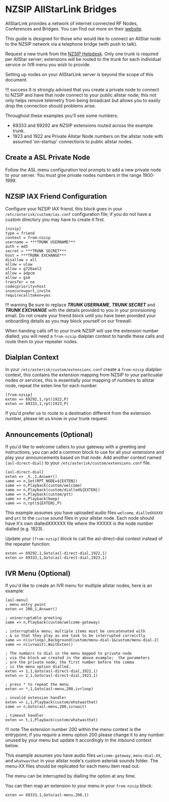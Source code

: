 # NZSIP AllStarLink Bridges

AllStarLink provides a network of internet connected RF Nodes, Conferences and Bridges.  You can find out more on their [website](https://allstarlink.org).

This guide is designed for those who would like to connect an AllStar node to the NZSIP network via a telephone bridge (with push to talk).

Request a new trunk from the [NZSIP Helpdesk](https://helpdesk.nzsip.nz).  Only one trunk is required per AllStar server; extensions will be routed to the trunk for each individual service or IVR menu you wish to provide.

Setting up nodes on your AllStarLink server is beyond the scope of this document.

!!! success
    It is strongly advised that you create a private node to connect to NZSIP and have that node connect to your public allstar node; this not only helps remove telemetry from being broadcast but allows you to easily drop the connection should problems arise.


Throughout these examples you'll see some numbers:

* 69333 and 69292 are NZSIP extensions routed across the example trunk.
* 1923 and 1922 are Private Allstar Node numbers on the allstar node with assumed 'on-startup' connections to public allstar nodes.


## Create a ASL Private Node

Follow the ASL menu configuration tool prompts to add a new private node to your server.   You must give private nodes numbers in the range 1900-1999.  


## NZSIP IAX Friend Configuration

Configure your NZSIP IAX friend, this block goes in your `/etc/asterisk/custom/iax.conf` configuration file; if you do not have a custom directory you may have to create it first.

```
[nzsip]
type = friend
context = from-nzsip
username = ***TRUNK USERNAME***
auth = md5
secret = ***TRUNK SECRET***
host = ***TRUNK EXCHANGE***
disallow = all                    
allow = ulaw
allow = g726aal2
allow = adpcm
allow = gsm                       
transfer = no
codecpriority=host
insecure=port,invite
requirecalltoken=yes
```

!!! warning
    Be sure to replace ***TRUNK USERNAME***, ***TRUNK SECRET*** and ***TRUNK EXCHANGE*** with the details provided to you in your provisioning email.  Do not create your friend block until you have been provided your onboarding details as you may block yourself on our firewall.

When handing calls off to your trunk NZSIP will use the extension number dialled; you will need a `from-nzsip` dialplan context to handle these calls and route them to your repeater nodes.


## Dialplan Context

In your `/etc/asterisk/custom/extensions.conf` create a `from-nzsip` dialplan context, this contains the extension mapping from NZSIP to your particualar nodes or services, this is essentially your mapping of numbers to allstar node, repeat the exten line for each number.

```
[from-nzsip]
exten => 69292,1,rpt(1922,P)
exten => 69333,1,rpt(1923,P)
```

If you'd prefer us to route to a destination different from the extension number, please let us know in your trunk request.

## Announcements (Optional)

If you'd like to welcome callers to your gateway with a greeting and instructions; you can add a common block to use for all your extensions and play your announcements based on that node.   Add another context named `[asl-direct-dial]` to your `/etc/asterisk/custom/extensions.conf` file.

```
[asl-direct-dial]
exten => _X.,1,Answer()
same => n,Set(RPT_NODE=${EXTEN})
same => n,Playback(custom/welcome)
same => n,Playback(custom/dialled${EXTEN})
same => n,Playback(custom/ptt)
same => n,Playback(beep)
same => n,rpt(${EXTEN},P)
```

This example assumes you have uploaded audio files `welcome`, `dialledXXXXX` and `ptt` to the `custom` sound files in your allstar node.  Each node should have it's own dialledXXXXXX file where the XXXXX is the node number dialled (e.g. 1923).

Update your `[from-nzsip]` block to call the asl-direct-dial context instead of the repeater function:

```
exten => 69292,1,Goto(asl-direct-dial,1922,1)
exten => 69333,1,Goto(asl-direct-dial,1923,1)
```

## IVR Menu (Optional)

If you'd like to create an IVR menu for multiple allstar nodes; here is an example:


```
[asl-menu]
; menu entry point
exten => 200,1,Answer()

; uninerruptable greeting
same => n,Playback(custom/welcome-gateway)

; interruptable menu; multiple items must be concatenated with
; & so that they play as one task to be interrupted correcctly
same => n(ivrloop),Background(custom/menu-dial-1&custom/menu-dial-2)
same => n(ivrwait),WaitExten()

; The numbers to dial in the menu mapped to private node
; via the block we created in the above example;  the parameters
; are the private node; the first number before the comma 
; is the menu option dialled.
exten => 1,1,Goto(asl-direct-dial,1922,1)
exten => 2,1,Goto(asl-direct-dial,1923,1)

; press * to repeat the menu
exten => *,1,Goto(asl-menu,200,ivrloop)

; invalid extension handler
exten => i,1,Playback(custom/whatwasthat)
same => n,Goto(asl-menu,200,ivrwait)

; timeout handler
exten => t,1,Playback(custom/whatwasthat)
```
!!! note
    The extension number 200 within the menu context is the entrypoint; if you require a menu option 200 please change it to any number unused by your menu but update it accordingly in the inbound context below.

This example assumes you have audio files `welcome-gateway`, `menu-dial-XX`, and `whatwasthat` in your allstar node's custom asterisk sounds folder. The menu-XX files should be replicated for each menu item read out.  

The menu can be interrupted by dialling the option at any time.

You can then map an extension to your menu in your `from-nzsip` block:

```
exten => 69333,1,Goto(asl-menu,200,1) 
```




